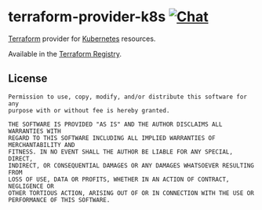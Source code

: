 <!--
SPDX-FileCopyrightText: The terraform-provider-k8s Authors
SPDX-License-Identifier: 0BSD
 -->

# terraform-provider-k8s [![Chat](https://img.shields.io/badge/matrix-%23community.metio.wtf:matrix.org-brightgreen.svg?style=social&label=Matrix)](https://matrix.to/#/#community.metio.wtf:matrix.org)

[Terraform](https://www.terraform.io/) provider for [Kubernetes](https://kubernetes.io/) resources.

Available in the [Terraform Registry](https://registry.terraform.io/providers/metio/k8s/).

## License

```
Permission to use, copy, modify, and/or distribute this software for any
purpose with or without fee is hereby granted.

THE SOFTWARE IS PROVIDED "AS IS" AND THE AUTHOR DISCLAIMS ALL WARRANTIES WITH
REGARD TO THIS SOFTWARE INCLUDING ALL IMPLIED WARRANTIES OF MERCHANTABILITY AND
FITNESS. IN NO EVENT SHALL THE AUTHOR BE LIABLE FOR ANY SPECIAL, DIRECT,
INDIRECT, OR CONSEQUENTIAL DAMAGES OR ANY DAMAGES WHATSOEVER RESULTING FROM
LOSS OF USE, DATA OR PROFITS, WHETHER IN AN ACTION OF CONTRACT, NEGLIGENCE OR
OTHER TORTIOUS ACTION, ARISING OUT OF OR IN CONNECTION WITH THE USE OR
PERFORMANCE OF THIS SOFTWARE.
```
